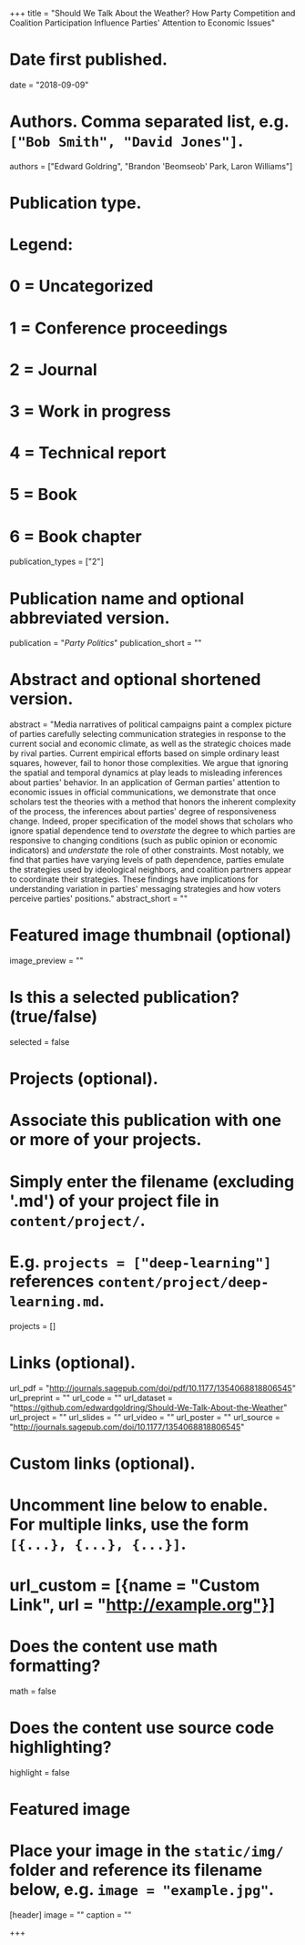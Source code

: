 +++
title = "Should We Talk About the Weather? How Party Competition and Coalition Participation Influence Parties' Attention to Economic Issues"

# Date first published.
date = "2018-09-09"

# Authors. Comma separated list, e.g. `["Bob Smith", "David Jones"]`.
authors = ["Edward Goldring", "Brandon 'Beomseob' Park, Laron Williams"]

# Publication type.
# Legend:
# 0 = Uncategorized
# 1 = Conference proceedings
# 2 = Journal
# 3 = Work in progress
# 4 = Technical report
# 5 = Book
# 6 = Book chapter
publication_types = ["2"]

# Publication name and optional abbreviated version.
publication = "*Party Politics*"
publication_short = ""

# Abstract and optional shortened version.
abstract = "Media narratives of political campaigns paint a complex picture of parties carefully selecting communication strategies in response to the current social and economic climate, as well as the strategic choices made by rival parties. Current empirical efforts based on simple ordinary least squares, however, fail to honor those complexities. We argue that ignoring the spatial and temporal dynamics at play leads to misleading inferences about parties' behavior. In an application of German parties' attention to economic issues in official communications, we demonstrate that once scholars test the theories with a method that honors the inherent complexity of the process, the inferences about parties' degree of responsiveness change. Indeed, proper specification of the model shows that scholars who ignore spatial dependence tend to *overstate* the degree to which parties are responsive to changing conditions (such as public opinion or economic indicators) and *understate* the role of other constraints. Most notably, we find that parties have varying levels of path dependence, parties emulate the strategies used by ideological neighbors, and coalition partners appear to coordinate their strategies. These findings have implications for understanding variation in parties' messaging strategies and how voters perceive parties' positions."
abstract_short = ""

# Featured image thumbnail (optional)
image_preview = ""

# Is this a selected publication? (true/false)
selected = false

# Projects (optional).
#   Associate this publication with one or more of your projects.
#   Simply enter the filename (excluding '.md') of your project file in `content/project/`.
#   E.g. `projects = ["deep-learning"]` references `content/project/deep-learning.md`.
projects = []

# Links (optional).
url_pdf = "http://journals.sagepub.com/doi/pdf/10.1177/1354068818806545"
url_preprint = ""
url_code = ""
url_dataset = "https://github.com/edwardgoldring/Should-We-Talk-About-the-Weather"
url_project = ""
url_slides = ""
url_video = ""
url_poster = ""
url_source = "http://journals.sagepub.com/doi/10.1177/1354068818806545"

# Custom links (optional).
#   Uncomment line below to enable. For multiple links, use the form `[{...}, {...}, {...}]`.
# url_custom = [{name = "Custom Link", url = "http://example.org"}]

# Does the content use math formatting?
math = false

# Does the content use source code highlighting?
highlight = false

# Featured image
# Place your image in the `static/img/` folder and reference its filename below, e.g. `image = "example.jpg"`.
[header]
image = ""
caption = ""

+++
